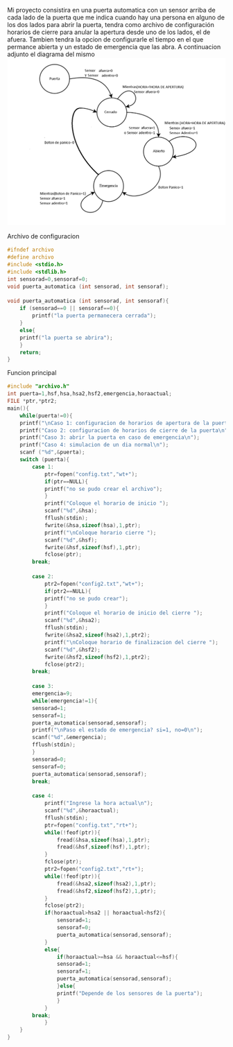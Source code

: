 Mi proyecto consistira en una puerta automatica con un sensor arriba de cada lado de la puerta que me indica cuando hay una persona en alguno de los dos lados para abrir la puerta, tendra como archivo de configuración horarios de cierre para anular la apertura desde uno de los lados, el de afuera. Tambien tendra la opcion de configurarle el tiempo en el que permance abierta y un estado de emergencia que las abra. A continuacion adjunto el diagrama del mismo
![./recursos/diagrama.png](https://github.com/LeonelThurler/Puerta-Automatica/blob/master/Diagrama2.png)

Archivo de configuracion
```c
#ifndef archivo
#define archivo
#include <stdio.h>
#include <stdlib.h>
int sensorad=0,sensoraf=0;
void puerta_automatica (int sensorad, int sensoraf);

void puerta_automatica (int sensorad, int sensoraf){
	if (sensorad==0 || sensoraf==0){
		printf("la puerta permanecera cerrada");
	}
	else{
	printf("la puerta se abrira");
	}
	return;
}
```

Funcion principal

```c
#include "archivo.h"
int puerta=1,hsf,hsa,hsa2,hsf2,emergencia,horaactual;
FILE *ptr,*ptr2;
main(){
	while(puerta!=0){
	printf("\nCaso 1: configuracion de horarios de apertura de la puerta\n");
	printf("Caso 2: configuracion de horarios de cierre de la puerta\n");
	printf("Caso 3: abrir la puerta en caso de emergencia\n"); 
	printf("Caso 4: simulacion de un dia normal\n");
	scanf ("%d",&puerta);
	switch (puerta){
		case 1:
	 		ptr=fopen("config.txt","wt+");
	 		if(ptr==NULL){
	 		printf("no se pudo crear el archivo");
	 		}	
			printf("Coloque el horario de inicio ");
			scanf("%d",&hsa);
			fflush(stdin);
			fwrite(&hsa,sizeof(hsa),1,ptr);
			printf("\nColoque horario cierre ");
			scanf("%d",&hsf);
			fwrite(&hsf,sizeof(hsf),1,ptr);
	 		fclose(ptr);
		break;
		
		case 2:
	 		ptr2=fopen("config2.txt","wt+");
	 		if(ptr2==NULL){
	 		printf("no se pudo crear");
	 		}	
			printf("Coloque el horario de inicio del cierre ");
			scanf("%d",&hsa2);
			fflush(stdin);
			fwrite(&hsa2,sizeof(hsa2),1,ptr2);
			printf("\nColoque horario de finalizacion del cierre ");
			scanf("%d",&hsf2);
			fwrite(&hsf2,sizeof(hsf2),1,ptr2);
	 		fclose(ptr2);
		break;
		
		case 3:
		emergencia=9;
		while(emergencia!=1){
		sensorad=1;
		sensoraf=1;
		puerta_automatica(sensorad,sensoraf);
		printf("\nPaso el estado de emergencia? si=1, no=0\n");
		scanf("%d",&emergencia);
		fflush(stdin);
		}
		sensorad=0;
		sensoraf=0;
		puerta_automatica(sensorad,sensoraf);
		break;
		
		case 4:
			printf("Ingrese la hora actual\n");
			scanf("%d",&horaactual);
			fflush(stdin);
			ptr=fopen("config.txt","rt+");
			while(!feof(ptr)){
	 			fread(&hsa,sizeof(hsa),1,ptr);
	 			fread(&hsf,sizeof(hsf),1,ptr);
	 		}
	 		fclose(ptr);
	 		ptr2=fopen("config2.txt","rt+");
	 		while(!feof(ptr)){
	 			fread(&hsa2,sizeof(hsa2),1,ptr);
	 			fread(&hsf2,sizeof(hsf2),1,ptr);
	 		}
	  		fclose(ptr2);
			if(horaactual>hsa2 || horaactual<hsf2){
				sensorad=1;
				sensoraf=0;
				puerta_automatica(sensorad,sensoraf);
			}
			else{
				if(horaactual>=hsa && horaactual<=hsf){
				sensorad=1;
				sensoraf=1;
				puerta_automatica(sensorad,sensoraf);
				}else{
				printf("Depende de los sensores de la puerta");
				}
			}
		break;
    		}
	}
}
```

